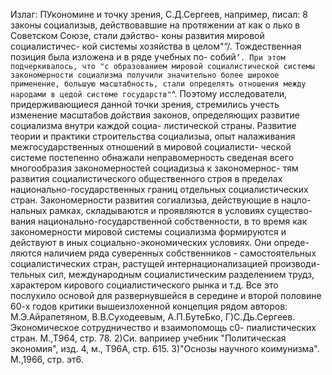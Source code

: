 Излаг:
 ПУкономине и точку зрения, С.Д.Сергеев, например, писал:
8 законы социализыв, действовавшие на протяжении
ат как о лько в Советском Союзе, стали дэйство-
коны развития мировой социалистичес-
кой системы хозяйства в целом"“/.
Тождественная позиция была изложена и в ряде учебных по-
собий`’. При этом подчеркивалось, что "с образованием мировой
социалистической системы закономерности социализма получили
значительно более широкое применение, большую масштабность,
стали определять отношения между народами в цедой системе
государств"`^. Поэтому исследователи, придерживающиеся данной
точки зрения, стремились учесть изменение масштабов дойствия
законов, определяющих развитие социализма внутри каждой социа-
листической страны.
Развитие теории и практики строительства социализыа, опыт
налаживания межгосударственных отношений в мировой социалисти-
ческой системе постепенно обнажали неправомерность сведеная
всего многообразия закономерностей социадизыа к закономернос-
тям развития социалистического общественного строя в пределах
национально-государственных границ отдельных социалистических
стран. Закономерности развития согиализыа, действующие в нацло-
нальных рамках, складываются и проявляются в условиях существо-
вания национально-государственной собственности, в то время
как закономерности мировой системы социализма формируются и
действуют в иных социально-экономических условиях. Они опреде-
ляются наличием ряда суверенных собственников - самостоятельных
социалистических стран, растущей интернационализацией производи-
тельных сил, международным социалистическим разделением трудз,
характером кирового социалистического рынка и т.д.
Все это послухило основой для развернувшейся в середине
и второй половине 60-х годов критики вышеизлохенной концепция
рядом авторов: М.Э.Айрапетяном, В.В.Суходеевым, А.П.БутеБко,
Г)С.Дь.Сергеев. Экономическое сотрудничество и взаимопомощь с0-
пиалистических стран. М.,Т964, стр. 78.
2)Си. ваприиер учебник "Политическая экономия", изд. 4, м.,
Т96А, стр. 615.
3)"Оснозы научного коимунизма". М.,1966, стр. эт6.
